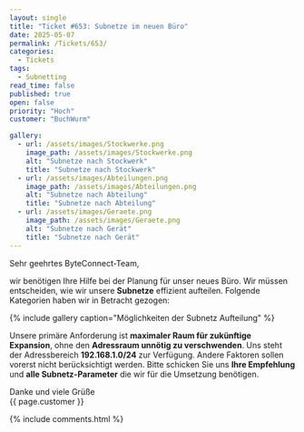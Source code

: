 ```yaml
---
layout: single
title: "Ticket #653: Subnetze im neuen Büro"
date: 2025-05-07
permalink: /Tickets/653/
categories:
  - Tickets
tags:
  - Subnetting
read_time: false
published: true
open: false
priority: "Hoch"
customer: "BuchWurm"

gallery:
  - url: /assets/images/Stockwerke.png
    image_path: /assets/images/Stockwerke.png
    alt: "Subnetze nach Stockwerk"
    title: "Subnetze nach Stockwerk"
  - url: /assets/images/Abteilungen.png
    image_path: /assets/images/Abteilungen.png
    alt: "Subnetze nach Abteilung"
    title: "Subnetze nach Abteilung"
  - url: /assets/images/Geraete.png
    image_path: /assets/images/Geraete.png
    alt: "Subnetze nach Gerät"
    title: "Subnetze nach Gerät"
---
```


Sehr geehrtes ByteConnect-Team,

wir benötigen Ihre Hilfe bei der Planung für unser neues Büro. Wir müssen entscheiden, wie wir unsere **Subnetze** effizient aufteilen. Folgende Kategorien haben wir in Betracht gezogen:

{% include gallery caption="Möglichkeiten der Subnetz Aufteilung" %}

Unsere primäre Anforderung ist **maximaler Raum für zukünftige Expansion**, ohne den **Adressraum unnötig zu verschwenden**. Uns steht der Adressbereich **192.168.1.0/24** zur Verfügung. Andere Faktoren sollen vorerst nicht berücksichtigt werden. Bitte schicken Sie uns **Ihre Empfehlung** und **alle Subnetz-Parameter** die wir für die Umsetzung benötigen.

Danke und viele Grüße  
{{ page.customer }}

{% include comments.html %}